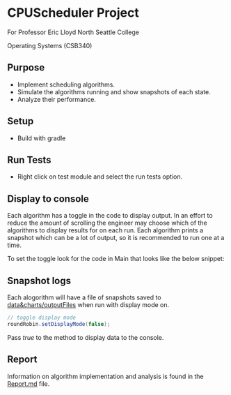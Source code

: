 # CPUScheduler Project

For Professor Eric Lloyd North Seattle College

Operating Systems (CSB340)


## Purpose
- Implement scheduling algorithms.
- Simulate the algorithms running and show snapshots of each state.
- Analyze their performance.

## Setup

- Build with gradle

## Run Tests

- Right click on test module and select the run tests option.

## Display to console

Each algorithm has a toggle in the code to display output.
In an effort to reduce the amount of scrolling the engineer may choose
which of the algorithms to display results for on each run. Each algorithm
prints a snapshot which can be a lot of output, so it is recommended to run
one at a time.

To set the toggle look for the code in Main that looks like the below snippet:

## Snapshot logs

Each alogorithm will have a file of snapshots saved to [data&charts/outputFiles](data&charts/outputFiles)
when run with display mode on.

```java
// toggle display mode
roundRobin.setDisplayMode(false);
```
Pass _true_ to the method to display data to the console.

## Report

Information on algorithm implementation and analysis is found in the
[Report.md](Report.md) file.